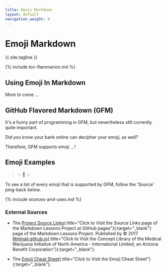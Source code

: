 ```yaml
---
title: Emoji Markdown 
layout: default
navigation_weight: 8
---
```

# Emoji Markdown

{{ site.tagline }}

{% include toc-flammarion.md %}

## Using Emoji In Markdown

More to come ...

## GitHub Flavored Markdown (GFM)

It's a funny part of programming in GFM, but nevertheless still currently quite important.

Did you know your bank online can decipher your emoji, as well?

Therefore, GFM supports emoji ...!

## Emoji Examples

>✨
>🐫
>💥

To see a list of every emoji that is supported by GFM, follow the 'Source' ping-back below.

{% include sources-and-uses.md %}

### External Sources

- The [Project Source Links](https://mminail.github.io/Markdown/Source-Markdown-Links.htm){:title="Click to Visit the Source Links page of the Markdown Lessons Project at GitHub pages"}{:target="_blank"} page of the Markdown Lessons Project. Published by © 2017 [Mminail.github.io](https://mminail.github.io/){:title="Click to Visit the Concept Library of the Medical Marijuana Initiative of North America - International Limited, an Arizona Benefit Corporation"}{:target="_blank"}.

- The [Emoji Cheat Sheet](http://www.emoji-cheat-sheet.com/){:title="Click to Visit the Emoji Cheat Sheet"}{:target="_blank"}.